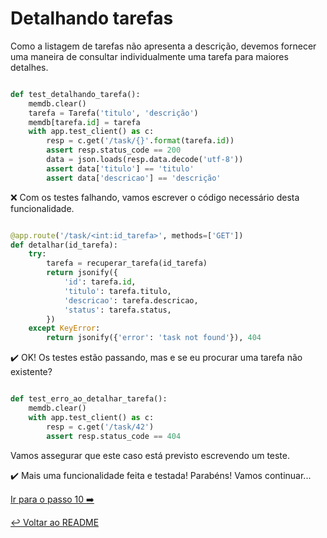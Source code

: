 # Detalhando tarefas

Como a listagem de tarefas não apresenta a descrição, devemos fornecer uma maneira de consultar individualmente uma tarefa
para maiores detalhes.

```python

def test_detalhando_tarefa():
    memdb.clear()
    tarefa = Tarefa('titulo', 'descrição')
    memdb[tarefa.id] = tarefa
    with app.test_client() as c:
        resp = c.get('/task/{}'.format(tarefa.id))
        assert resp.status_code == 200
        data = json.loads(resp.data.decode('utf-8'))
        assert data['titulo'] == 'titulo'
        assert data['descricao'] == 'descrição'
```

:x: Com os testes falhando, vamos escrever o código necessário desta funcionalidade.

```python

@app.route('/task/<int:id_tarefa>', methods=['GET'])
def detalhar(id_tarefa):
    try:
        tarefa = recuperar_tarefa(id_tarefa)
        return jsonify({
            'id': tarefa.id,
            'titulo': tarefa.titulo,
            'descricao': tarefa.descricao,
            'status': tarefa.status,
        })
    except KeyError:
        return jsonify({'error': 'task not found'}), 404
```

:heavy_check_mark: OK! Os testes estão passando, mas e se eu procurar uma tarefa não existente?

```python

def test_erro_ao_detalhar_tarefa():
    memdb.clear()
    with app.test_client() as c:
        resp = c.get('/task/42')
        assert resp.status_code == 404
```
Vamos assegurar que este caso está previsto escrevendo um teste.

:heavy_check_mark: Mais uma funcionalidade feita e testada! Parabéns! Vamos continuar...


[Ir para o passo 10 :arrow_right:](passo10.md)

[:leftwards_arrow_with_hook: Voltar ao README ](README.md)
